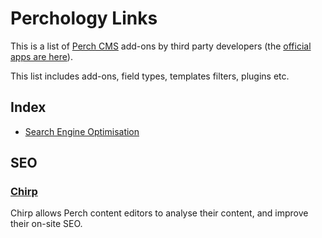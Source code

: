 # Perchology Links

This is a list of [Perch CMS](https://grabaperch) add-ons by third party developers (the [official apps are here](https://addons.perchcms.com)).

This list includes add-ons, field types, templates filters, plugins etc.

## Index

- [Search Engine Optimisation](#SEO)

## SEO

### [Chirp](https://grabachirp.com) 
Chirp allows Perch content editors to analyse their content, and improve their on-site SEO.
